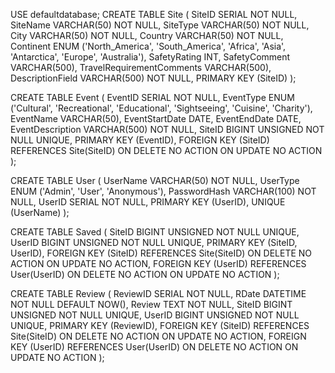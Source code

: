 USE defaultdatabase;
CREATE TABLE Site
(
  SiteID SERIAL NOT NULL,
  SiteName VARCHAR(50) NOT NULL,
  SiteType VARCHAR(50) NOT NULL,
  City VARCHAR(50) NOT NULL,
  Country VARCHAR(50) NOT NULL,
  Continent ENUM ('North_America', 'South_America', 'Africa', 'Asia', 'Antarctica', 'Europe', 'Australia'),
  SafetyRating INT,
  SafetyComment VARCHAR(500),
  TravelRequirementComments VARCHAR(500),
  DescriptionField VARCHAR(500) NOT NULL,
  PRIMARY KEY (SiteID)
);

CREATE TABLE Event
(
  EventID SERIAL NOT NULL,
  EventType ENUM ('Cultural', 'Recreational', 'Educational', 'Sightseeing', 'Cuisine', 'Charity'),
  EventName VARCHAR(50),
  EventStartDate DATE,
  EventEndDate DATE,
  EventDescription VARCHAR(500) NOT NULL,
  SiteID BIGINT UNSIGNED NOT NULL UNIQUE,
  PRIMARY KEY (EventID),
  FOREIGN KEY (SiteID) 
REFERENCES Site(SiteID)
ON DELETE NO ACTION
	ON UPDATE NO ACTION
);

CREATE TABLE User
(
  UserName VARCHAR(50) NOT NULL,
  UserType ENUM ('Admin', 'User', 'Anonymous'),
  PasswordHash VARCHAR(100) NOT NULL,
  UserID SERIAL NOT NULL,
  PRIMARY KEY (UserID),
  UNIQUE (UserName)
);

CREATE TABLE Saved
(
  SiteID BIGINT UNSIGNED NOT NULL UNIQUE,
  UserID BIGINT UNSIGNED NOT NULL UNIQUE,
  PRIMARY KEY (SiteID, UserID),
  FOREIGN KEY (SiteID) 
REFERENCES Site(SiteID)
ON DELETE NO ACTION
ON UPDATE NO ACTION,
  FOREIGN KEY (UserID) 
REFERENCES User(UserID)
ON DELETE NO ACTION
	ON UPDATE NO ACTION
);


CREATE TABLE Review
(
  ReviewID SERIAL NOT NULL,
  RDate DATETIME NOT NULL DEFAULT NOW(),
  Review TEXT NOT NULL,
  SiteID BIGINT UNSIGNED NOT NULL UNIQUE,
  UserID BIGINT UNSIGNED NOT NULL UNIQUE,
  PRIMARY KEY (ReviewID),
  FOREIGN KEY (SiteID) 
REFERENCES Site(SiteID)
ON DELETE NO ACTION
ON UPDATE NO ACTION,
  FOREIGN KEY (UserID) 
REFERENCES User(UserID)
ON DELETE NO ACTION
	ON UPDATE NO ACTION
);

